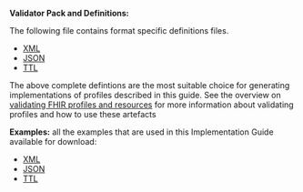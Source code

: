 **Validator Pack and Definitions:**

The following file contains format specific definitions files.

- [XML](definitions.xml.zip)
- [JSON](definitions.json.zip)
- [TTL](definitions.ttl.zip)

The above complete defintions are the most suitable choice for generating implementations of profiles described in this guide. See the overview on [validating FHIR profiles and resources](http://build.fhir.org/validation.html) for more information about validating profiles and how to use these artefacts

**Examples:** all the examples that are used in this Implementation Guide available for download:

- [XML](examples.xml.zip)
- [JSON](examples.json.zip)
- [TTL](examples.ttl.zip)
